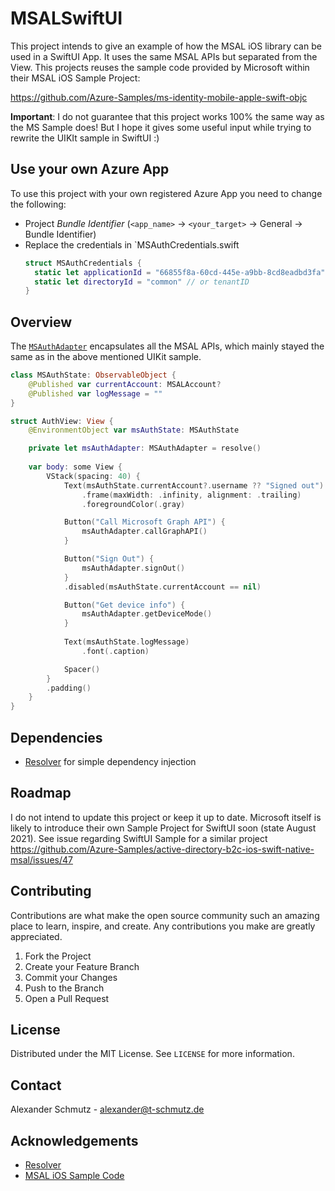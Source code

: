 # MSALSwiftUI

This project intends to give an example of how the MSAL iOS library can be used in a SwiftUI App. 
It uses the same MSAL APIs but separated from the View. 
This projects reuses the sample code provided by Microsoft within their MSAL iOS Sample Project:

https://github.com/Azure-Samples/ms-identity-mobile-apple-swift-objc

**Important**: I do not guarantee that this project works 100% the same way as the MS Sample does! But I hope it gives some useful input while trying to rewrite the UIKIt sample in SwiftUI :)



## Use your own Azure App

To use this project with your own registered Azure App you need to change the following:
* Project *Bundle Identifier* (`<app_name>` -> `<your_target>` -> General -> Bundle Identifier)
* Replace the credentials in `MSAuthCredentials.swift
  ```swift
  struct MSAuthCredentials {
    static let applicationId = "66855f8a-60cd-445e-a9bb-8cd8eadbd3fa" // or clientID
    static let directoryId = "common" // or tenantID
  }
  ```


## Overview
The [`MSAuthAdapter`](Shared/MSAuthAdapter.swift) encapsulates all the MSAL APIs, which mainly stayed the same as in the above mentioned UIKit sample.

```swift
class MSAuthState: ObservableObject {
    @Published var currentAccount: MSALAccount?
    @Published var logMessage = ""
}

struct AuthView: View {
    @EnvironmentObject var msAuthState: MSAuthState

    private let msAuthAdapter: MSAuthAdapter = resolve()
    
    var body: some View {
        VStack(spacing: 40) {
            Text(msAuthState.currentAccount?.username ?? "Signed out")
                .frame(maxWidth: .infinity, alignment: .trailing)
                .foregroundColor(.gray)

            Button("Call Microsoft Graph API") {
                msAuthAdapter.callGraphAPI()
            }

            Button("Sign Out") {
                msAuthAdapter.signOut()
            }
            .disabled(msAuthState.currentAccount == nil)

            Button("Get device info") {
                msAuthAdapter.getDeviceMode()
            }
            
            Text(msAuthState.logMessage)
                .font(.caption)

            Spacer()
        }
        .padding()
    }
}

```


## Dependencies
* [Resolver](https://github.com/hmlongco/Resolver) for simple dependency injection


## Roadmap

I do not intend to update this project or keep it up to date. 
Microsoft itself is likely to introduce their own Sample Project for SwiftUI soon (state August 2021).
See issue regarding SwiftUI Sample for a similar project https://github.com/Azure-Samples/active-directory-b2c-ios-swift-native-msal/issues/47


## Contributing

Contributions are what make the open source community such an amazing place to learn, inspire, and create. Any contributions you make are greatly appreciated.

1. Fork the Project
2. Create your Feature Branch
3. Commit your Changes
4. Push to the Branch
5. Open a Pull Request


## License

Distributed under the MIT License. See `LICENSE` for more information.


## Contact

Alexander Schmutz - alexander@t-schmutz.de


## Acknowledgements
* [Resolver](https://github.com/hmlongco/Resolver)
* [MSAL iOS Sample Code](https://github.com/AzureAD/microsoft-authentication-library-for-objc)
